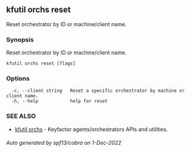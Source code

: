 ## kfutil orchs reset

Reset orchestrator by ID or machine/client name.

### Synopsis

Reset orchestrator by ID or machine/client name.

```
kfutil orchs reset [flags]
```

### Options

```
  -c, --client string   Reset a specific orchestrator by machine or client name.
  -h, --help            help for reset
```

### SEE ALSO

* [kfutil orchs](kfutil_orchs.md)	 - Keyfactor agents/orchestrators APIs and utilities.

###### Auto generated by spf13/cobra on 1-Dec-2022

